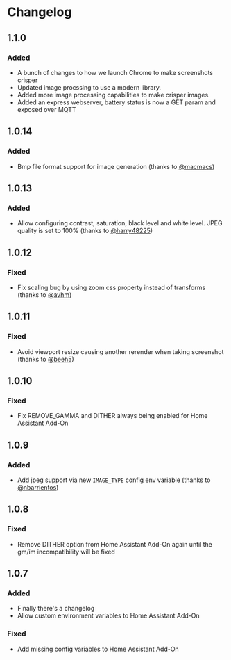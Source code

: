 # Changelog

## 1.1.0

### Added
 * A bunch of changes to how we launch Chrome to make screenshots crisper
 * Updated image procssing to use a modern library.
 * Added more image processing capabilities to make crisper images.
 * Added an express webserver, battery status is now a GET param and exposed over MQTT

## 1.0.14

### Added

* Bmp file format support for image generation (thanks to [@macmacs](https://github.com/macmacs))

## 1.0.13

### Added

* Allow configuring contrast, saturation, black level and white level. JPEG quality is set to 100% (thanks to [@harry48225](https://github.com/harry48225))

## 1.0.12

### Fixed

* Fix scaling bug by using zoom css property instead of transforms (thanks to [@avhm](https://github.com/avhm))

## 1.0.11

### Fixed

* Avoid viewport resize causing another rerender when taking screenshot (thanks to [@beeh5](https://github.com/beeh5))

## 1.0.10

### Fixed

* Fix REMOVE_GAMMA and DITHER always being enabled for Home Assistant Add-On

## 1.0.9

### Added

* Add jpeg support via new `IMAGE_TYPE` config env variable (thanks to [@nbarrientos](https://github.com/nbarrientos))

## 1.0.8

### Fixed

* Remove DITHER option from Home Assistant Add-On again until the gm/im incompatibility will be fixed

## 1.0.7

### Added

* Finally there's a changelog
* Allow custom environment variables to Home Assistant Add-On

### Fixed

* Add missing config variables to Home Assistant Add-On
